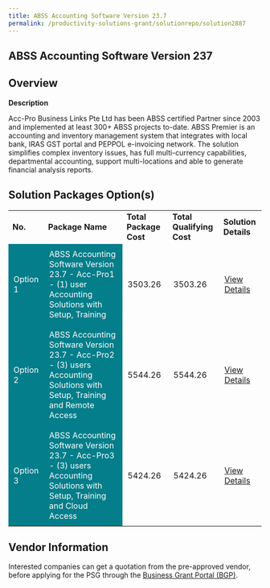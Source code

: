 ```yaml
---
title: ABSS Accounting Software Version 23.7
permalink: /productivity-solutions-grant/solutionrepo/solution2887
---
```


## ABSS Accounting Software Version 237

## Overview

**Description**

Acc-Pro Business Links Pte Ltd has been ABSS certified Partner since 2003 and implemented at least 300+ ABSS projects to-date.
ABSS Premier is an accounting and inventory management system that integrates with local bank, IRAS GST portal and PEPPOL e-invoicing network. The solution simplifies complex inventory issues, has full multi-currency capabilities, departmental accounting, support multi-locations and able to generate financial analysis reports.

## Solution Packages Option(s)

<table>
<tr>
<td><b>No.</b></td>
<td><b>Package Name</b></td>
<td><b>Total Package Cost</b></td>
<td><b>Total Qualifying Cost</b></td>
<td><b>Solution Details</b></td>
</tr>
<tr>
<td style='padding: 10px; background-color: #037E8A; color: #FFFFFF;'>Option 1</td>
<td style='padding: 10px; background-color: #037E8A; color: #FFFFFF;'>ABSS Accounting Software Version 23.7 - Acc-Pro1 - (1) user Accounting Solutions with Setup, Training</td>
<td style='padding: 10px;'>3503.26</td>
<td style='padding: 10px;'>3503.26</td>
<td style='padding: 10px;'><a href='https://www.gobusiness.gov.sg/images/psg/Acc-Pro_20210254_Desensitised_Annex_3_Part_1.pdf' target='_blank'>View Details</a></td>
</tr>
<tr>
<td style='padding: 10px; background-color: #037E8A; color: #FFFFFF;'>Option 2</td>
<td style='padding: 10px; background-color: #037E8A; color: #FFFFFF;'>ABSS Accounting Software Version 23.7 - Acc-Pro2 - (3) users Accounting Solutions with Setup, Training and Remote Access</td>
<td style='padding: 10px;'>5544.26</td>
<td style='padding: 10px;'>5544.26</td>
<td style='padding: 10px;'><a href='https://www.gobusiness.gov.sg/images/psg/Acc-Pro_20210254_Desensitised_Annex_3_Part_2.pdf' target='_blank'>View Details</a></td>
</tr>
<tr>
<td style='padding: 10px; background-color: #037E8A; color: #FFFFFF;'>Option 3</td>
<td style='padding: 10px; background-color: #037E8A; color: #FFFFFF;'>ABSS Accounting Software Version 23.7 - Acc-Pro3 - (3) users Accounting Solutions with Setup, Training and Cloud Access</td>
<td style='padding: 10px;'>5424.26</td>
<td style='padding: 10px;'>5424.26</td>
<td style='padding: 10px;'><a href='https://www.gobusiness.gov.sg/images/psg/Acc-Pro_20210254_Desensitised_Annex_3_Part_3.pdf' target='_blank'>View Details</a></td>
</tr>
</table>

## Vendor Information

 

Interested companies can get a quotation from the pre-approved vendor, before applying for the PSG through the <a href='https://www.businessgrants.gov.sg/' target='_blank' rel='noopener'>Business Grant Portal (BGP)</a>.

<script src="/jquery/resize-tables.js"></script>
